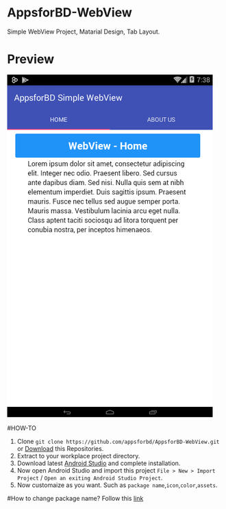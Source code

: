 # AppsforBD-WebView
Simple WebView Project, Matarial Design, Tab Layout.

# Preview 
![Screenshot](https://github.com/appsforbd/AppsforBD-WebView/blob/master/screenshot/Screenshot_2016-01-27-19-38-46.png?raw=true)

#HOW-TO
1. Clone `git clone https://github.com/appsforbd/AppsforBD-WebView.git` or [Download](https://github.com/appsforbd/AppsforBD-WebView/archive/master.zip) this Repositories.
2. Extract to your workplace project directory.
2. Download latest [Android Studio](http://developer.android.com/sdk/index.html) and complete installation.
3. Now open Android Studio and import this project `File > New > Import Project` / `Open an exiting Android Studio Project`.
4. Now customaize as you want. Such as `package name`,`icon`,`color`,`assets`.

#How to change package name?
Follow this [link](http://stackoverflow.com/questions/16804093/android-studio-rename-package)